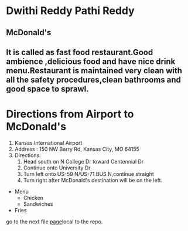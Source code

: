 # Dwithi Reddy Pathi Reddy
## McDonald's
It is called as fast food restaurant.Good **ambience** ,delicious food and have nice drink menu.Restaurant is maintained very clean with all the safety procedures,**clean bathrooms** and good space to sprawl.
-----------------------
# Directions from Airport to McDonald's
1. Kansas International Airport
2. Address : 150 NW Barry Rd, Kansas City, MO 64155
3. Directions:
    1. Head south on N College Dr toward Centennial Dr
    2. Continue onto University Dr
    3. Turn left onto US-59 N/US-71 BUS N,continue straight
    4. Turn right after McDonald's destination will be on the left.
* Menu
    * Chicken
    * Sandwiches
* Fries

go to the next file [page](Aboutme.md)local to the repo.
